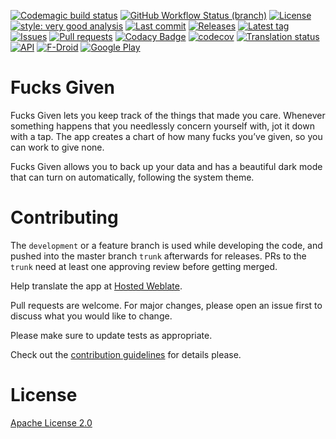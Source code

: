 [![Codemagic build status](https://api.codemagic.io/apps/63dea7471efbe696046761ca/63dea7471efbe696046761c9/status_badge.svg)](https://codemagic.io/apps/63dea7471efbe696046761ca/63dea7471efbe696046761c9/latest_build)
[![GitHub Workflow Status (branch)](https://img.shields.io/github/workflow/status/Crazy-Marvin/FucksGiven/CI/development)](https://github.com/Crazy-Marvin/FucksGiven/actions)
[![License](https://img.shields.io/github/license/Crazy-Marvin/FucksGiven.svg)](https://github.com/Crazy-Marvin/FucksGiven/blob/development/LICENSE)
[![style: very good analysis](https://img.shields.io/badge/style-very_good_analysis-B22C89.svg)](https://pub.dev/packages/very_good_analysis)
[![Last commit](https://img.shields.io/github/last-commit/Crazy-Marvin/FucksGiven.svg?style=flat)](https://github.com/Crazy-Marvin/FucksGiven/commits)
[![Releases](https://img.shields.io/github/downloads/Crazy-Marvin/FucksGiven/total.svg?style=flat)](https://github.com/Crazy-Marvin/FucksGiven/releases)
[![Latest tag](https://img.shields.io/github/tag/Crazy-Marvin/FucksGiven.svg?style=flat)](https://github.com/Crazy-Marvin/FucksGivne/tags)
[![Issues](https://img.shields.io/github/issues/Crazy-Marvin/FucksGiven.svg?style=flat)](https://github.com/Crazy-Marvin/FucksGiven/issues)
[![Pull requests](https://img.shields.io/github/issues-pr/Crazy-Marvin/FucksGiven.svg?style=flat)](https://github.com/Crazy-Marvin/FucksGiven/pulls)
[![Codacy Badge](https://api.codacy.com/project/badge/Grade/379c59381e784f42b5910864e574bd8e)](https://www.codacy.com/gh/Crazy-Marvin/FucksGiven?utm_source=github.com&amp;utm_medium=referral&amp;utm_content=Crazy-Marvin/FucksGiven&amp;utm_campaign=Badge_Grade)
[![codecov](https://codecov.io/gh/Crazy-Marvin/FucksGiven/branch/master/graph/badge.svg)](https://codecov.io/gh/Crazy-Marvin/FucksGiven)
[![Translation status](https://hosted.weblate.org/widgets/fucks-given/-/svg-badge.svg)](https://hosted.weblate.org/engage/fucks-given/)
[![API](https://img.shields.io/badge/API-29%2B-brightgreen.svg?style=flat)](https://android-arsenal.com/api?level=29)
[![F-Droid](https://img.shields.io/f-droid/v/rocks.poopjournal.fucksgiven.svg)](https://f-droid.org/en/packages/rocks.poopjournal.fucksgiven/)
[![Google Play](https://badgen.net/badge/icon/googleplay?icon=googleplay&label)](https://play.google.com/store/apps/details?id=rocks.poopjournal.fucksgiven)
# Fucks Given

Fucks Given lets you keep track of the things that made you care. Whenever something happens that you needlessly concern yourself with, jot it down with a tap. The app creates a chart of how many fucks you’ve given, so you can work to give none.
 
Fucks Given allows you to back up your data and has a beautiful dark mode that can turn on automatically, following the system theme.

# Contributing

The ```development``` or a feature branch is used while developing the code, and pushed into the master branch ```trunk``` afterwards for releases.
PRs to the ```trunk``` need at least one approving review before getting merged.

Help translate the app at [Hosted Weblate](https://hosted.weblate.org/engage/fucks-given/).

Pull requests are welcome. For major changes, please open an issue first to discuss what you would like to change.

Please make sure to update tests as appropriate.

Check out the [contribution guidelines](https://github.com/Crazy-Marvin/FucksGiven/blob/trunk/.github/CONTRIBUTING.md) for details please.

# License

[Apache License 2.0](https://www.apache.org/licenses/LICENSE-2.0)
